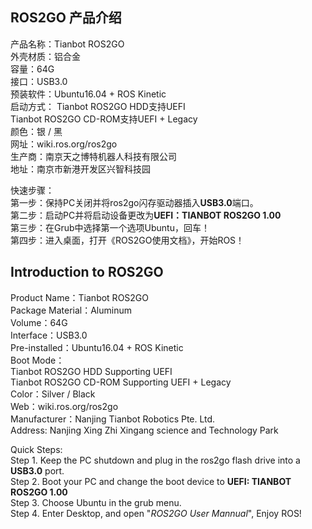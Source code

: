 ## ROS2GO 产品介绍  

产品名称：Tianbot ROS2GO  
外壳材质：铝合金  
容量：64G  
接口：USB3.0  
预装软件：Ubuntu16.04 + ROS Kinetic  
启动方式：  Tianbot ROS2GO HDD支持UEFI  
 Tianbot ROS2GO CD-ROM支持UEFI + Legacy  
颜色：银 / 黑  
网址：wiki.ros.org/ros2go  
生产商：南京天之博特机器人科技有限公司  
地址：南京市新港开发区兴智科技园  
  
快速步骤：  
第一步：保持PC关闭并将ros2go闪存驱动器插入**USB3.0**端口。  
第二步：启动PC并将启动设备更改为**UEFI：TIANBOT ROS2GO 1.00**  
第三步：在Grub中选择第一个选项Ubuntu，回车！  
第四步：进入桌面，打开《ROS2GO使用文档》，开始ROS！  
  
## Introduction to ROS2GO  

Product Name：Tianbot ROS2GO  
Package Material：Aluminum  
Volume：64G  
Interface：USB3.0  
Pre-installed：Ubuntu16.04 + ROS Kinetic  
Boot Mode：  
Tianbot ROS2GO HDD Supporting UEFI   
 Tianbot ROS2GO CD-ROM Supporting UEFI + Legacy  
Color：Silver / Black  
Web：wiki.ros.org/ros2go  
Manufacturer：Nanjing Tianbot Robotics Pte. Ltd.  
Address: Nanjing Xing Zhi Xingang science and Technology Park    
  
Quick Steps:  
Step 1. Keep the PC shutdown and plug in the ros2go flash drive into a **USB3.0** port.   
Step 2. Boot your PC and change the boot device to **UEFI: TIANBOT ROS2GO 1.00**  
Step 3. Choose Ubuntu in the grub menu.  
Step 4. Enter Desktop, and open "*ROS2GO User Mannual*", Enjoy ROS!  
